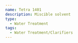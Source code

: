 ```yaml
---
name: Tetra 1401
description: Miscible solvent
type:
  - Water Treatment
tags:
  - Water Treatment/Clarifiers
---
```

